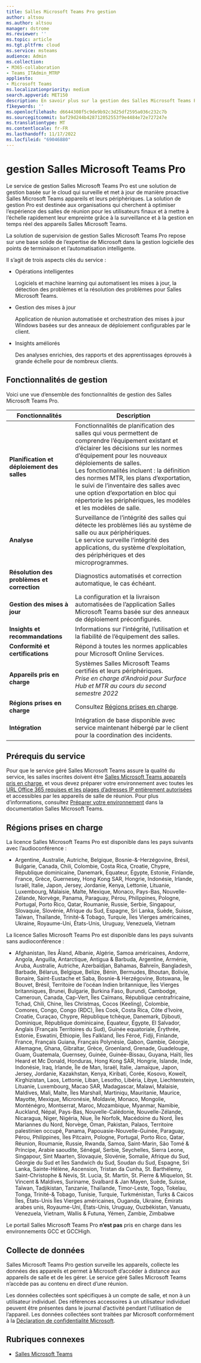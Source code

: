 ```yaml
---
title: Salles Microsoft Teams Pro gestion
author: altsou
ms.author: altsou
manager: dstrome
ms.reviewer: ''
ms.topic: article
ms.tgt.pltfrm: cloud
ms.service: msteams
audience: Admin
ms.collection:
- M365-collaboration
- Teams_ITAdmin_MTRP
appliesto:
- Microsoft Teams
ms.localizationpriority: medium
search.appverid: MET150
description: En savoir plus sur la gestion des Salles Microsoft Teams Pro.
f1keywords: ''
ms.openlocfilehash: d6644308f5c9de9b92c3d25df2595a036c232c7b
ms.sourcegitcommit: baf29d244b428712052553f9e4484e72e727247e
ms.translationtype: MT
ms.contentlocale: fr-FR
ms.lasthandoff: 11/17/2022
ms.locfileid: "69046880"
---
```

# <a name="microsoft-teams-rooms-pro-management"></a>gestion Salles Microsoft Teams Pro

Le service de gestion Salles Microsoft Teams Pro est une solution de gestion basée sur le cloud qui surveille et met à jour de manière proactive Salles Microsoft Teams appareils et leurs périphériques. La solution de gestion Pro est destinée aux organisations qui cherchent à optimiser l’expérience des salles de réunion pour les utilisateurs finaux et à mettre à l’échelle rapidement leur empreinte grâce à la surveillance et à la gestion en temps réel des appareils Salles Microsoft Teams. 

La solution de supervision de gestion Salles Microsoft Teams Pro repose sur une base solide de l’expertise de Microsoft dans la gestion logicielle des points de terminaison et l’automatisation intelligente. 


Il s’agit de trois aspects clés du service :  

- Opérations intelligentes  

   Logiciels et machine learning qui automatisent les mises à jour, la détection des problèmes et la résolution des problèmes pour Salles Microsoft Teams.  

- Gestion des mises à jour  

   Application de réunion automatisée et orchestration des mises à jour Windows basées sur des anneaux de déploiement configurables par le client.

- Insights améliorés  

   Des analyses enrichies, des rapports et des apprentissages éprouvés à grande échelle pour de nombreux clients.  


## <a name="management-capabilities"></a>Fonctionnalités de gestion

Voici une vue d’ensemble des fonctionnalités de gestion des Salles Microsoft Teams Pro.

|Fonctionnalités  |Description  |
|---------|---------|
|**Planification et déploiement des salles**   |Fonctionnalités de planification des salles qui vous permettent de comprendre l’équipement existant et d’éclairer les décisions sur les normes d’équipement pour les nouveaux déploiements de salles. <br> Les fonctionnalités incluent : la définition des normes MTR, les plans d’exportation, le suivi de l’inventaire des salles avec une option d’exportation en bloc qui répertorie les périphériques, les modèles et les modèles de salle.        |
|**Analyse**  |Surveillance de l’intégrité des salles qui détecte les problèmes liés au système de salle ou aux périphériques. <br> Le service surveille l’intégrité des applications, du système d’exploitation, des périphériques et des microprogrammes.         |
|**Résolution des problèmes et correction**  |Diagnostics automatisés et correction automatique, le cas échéant.         |
|**Gestion des mises à jour**    |La configuration et la livraison automatisées de l’application Salles Microsoft Teams basée sur des anneaux de déploiement préconfigurés.         |
|**Insights et recommandations**     |Informations sur l’intégrité, l’utilisation et la fiabilité de l’équipement des salles.         |
|**Conformité et certifications**   |Répond à toutes les normes applicables pour Microsoft Online Services.         |
|**Appareils pris en charge**    |Systèmes Salles Microsoft Teams certifiés et leurs périphériques.<br>*Prise en charge d’Android pour Surface Hub et MTR au cours du second semestre 2022*        |
|**Régions prises en charge**    |Consultez [Régions prises en charge](#supported-regions).        |
|**Intégration**    |Intégration de base disponible avec service maintenant hébergé par le client pour la coordination des incidents.         |

## <a name="service-prerequisites"></a>Prérequis du service

Pour que le service géré Salles Microsoft Teams assure la qualité du service, les salles inscrites doivent être [Salles Microsoft Teams appareils pris en charge](requirements.md#hardware-requirements), et vous devez préparer votre environnement avec toutes les [URL Office 365 requises et les plages d’adresses IP entièrement autorisées](/office365/enterprise/urls-and-ip-address-ranges) et accessibles par les appareils de salle de réunion. Pour plus d’informations, consultez [Préparer votre environnement](rooms-prep.md) dans la documentation Salles Microsoft Teams.

## <a name="supported-regions"></a>Régions prises en charge

La licence Salles Microsoft Teams Pro est disponible dans les pays suivants avec l’audioconférence :

- Argentine, Australie, Autriche, Belgique, Bosnie-&-Herzégovine, Brésil, Bulgarie, Canada, Chili, Colombie, Costa Rica, Croatie, Chypre, République dominicaine, Danemark, Équateur, Égypte, Estonie, Finlande, France, Grèce, Guernesey, Hong Kong SAR, Hongrie, Indonésie, Irlande, Israël, Italie, Japon, Jersey, Jordanie, Kenya, Lettonie, Lituanie, Luxembourg, Malaisie, Malte, Mexique, Monaco, Pays-Bas, Nouvelle-Zélande, Norvège, Panama, Paraguay, Pérou, Philippines,  Pologne, Portugal, Porto Rico, Qatar, Roumanie, Russie, Serbie, Singapour, Slovaquie, Slovénie, Afrique du Sud, Espagne, Sri Lanka, Suède, Suisse, Taïwan, Thaïlande, Trinité-& Tobago, Turquie, Îles Vierges américaines, Ukraine, Royaume-Uni, États-Unis, Uruguay, Venezuela, Vietnam

La licence Salles Microsoft Teams Pro est disponible dans les pays suivants sans audioconférence :

- Afghanistan, îles Åland, Albanie, Algérie, Samoa américaines, Andorre, Angola, Anguilla, Antarctique, Antigua & Barbuda, Argentine, Arménie, Aruba, Australie, Autriche, Azerbaïdjan, Bahamas, Bahreïn, Bangladesh, Barbade, Bélarus, Belgique, Belize, Bénin, Bermudes, Bhoutan, Bolivie, Bonaire, Saint-Eustache et Saba, Bosnie-& Herzégovine, Botswana, Île Bouvet, Brésil, Territoire de l’océan Indien britannique, Îles Vierges britanniques, Brunei, Bulgarie, Burkina Faso, Burundi, Cambodge,  Cameroun, Canada, Cap-Vert, Îles Caïmans, République centrafricaine, Tchad, Chili, Chine, Îles Christmas, Cocos (Keeling), Colombie, Comores, Congo, Congo (RDC), Îles Cook, Costa Rica, Côte d’Ivoire, Croatie, Curaçao, Chypre, République tchèque, Danemark, Djibouti, Dominique, République dominicaine, Équateur, Égypte, El Salvador, Anglais (Français Territoires du Sud), Guinée equatoriale, Érythrée, Estonie, Eswatini, Éthiopie, Îles Falkland, Îles Féroé, Fidji,  Finlande, France, Français Guiana, Français Polynésie, Gabon, Gambie, Géorgie, Allemagne, Ghana, Gibraltar, Grèce, Groenland, Grenade, Guadeloupe, Guam, Guatemala, Guernsey, Guinée, Guinée-Bissau, Guyana, Haïti, Îles Heard et Mc Donald, Honduras, Hong Kong SAR, Hongrie, Islande, Inde, Indonésie, Iraq, Irlande, Île de Man, Israël, Italie, Jamaïque, Japon, Jersey, Jordanie, Kazakhstan, Kenya, Kiribati, Corée, Kosovo,  Koweït, Kirghizistan, Laos, Lettonie, Liban, Lesotho, Libéria, Libye, Liechtenstein, Lituanie, Luxembourg, Macao SAR, Madagascar, Malawi, Malaisie, Maldives, Mali, Malte, Îles Marshall, Martiniqu, Mauritanie, Maurice, Mayotte, Mexique, Micronésie, Moldavie, Monaco, Mongolie, Monténégro, Montserrat, Maroc, Mozambique, Myanmar, Namibie, Auckland, Népal, Pays-Bas, Nouvelle-Calédonie, Nouvelle-Zélande, Nicaragua, Niger, Nigéria, Niue, Île Norfolk, Macédoine du Nord, Îles Mariannes du Nord, Norvège,  Oman, Pakistan, Palaos, Territoire palestinien occupé, Panama, Papouasie-Nouvelle-Guinée, Paraguay, Pérou, Philippines, Îles Pitcairn, Pologne, Portugal, Porto Rico, Qatar, Réunion, Roumanie, Russie, Rwanda, Samoa, Saint-Marin, São Tomé & Príncipe, Arabie saoudite, Sénégal, Serbie, Seychelles, Sierra Leone, Singapour, Sint Maarten, Slovaquie, Slovénie, Somalie, Afrique du Sud, Géorgie du Sud et îles Sandwich du Sud,  Soudan du Sud, Espagne, Sri Lanka, Sainte-Hélène, Ascension, Tristan da Cunha, St. Barthélemy, Saint-Christophe & Nevis, St. Lucia, St. Martin, St. Pierre & Miquelon, St. Vincent & Maldives, Suriname, Svalbard & Jan Mayen, Suède, Suisse, Taïwan, Tadjikistan, Tanzanie, Thaïlande, Timor-Leste, Togo, Tokelau, Tonga, Trinité-& Tobago, Tunisie, Turquie, Turkménistan, Turks & Caicos Îles, États-Unis  Îles Vierges américaines, Ouganda, Ukraine, Émirats arabes unis, Royaume-Uni, États-Unis, Uruguay, Ouzbékistan, Vanuatu, Venezuela, Vietnam, Wallis & Futuna, Yémen, Zambie, Zimbabwe

Le portail Salles Microsoft Teams Pro **n’est pas** pris en charge dans les environnements GCC et GCCHigh.

## <a name="data-collection"></a>Collecte de données

Salles Microsoft Teams Pro gestion surveille les appareils, collecte les données des appareils et permet à Microsoft d’accéder à distance aux appareils de salle et de les gérer. Le service géré Salles Microsoft Teams n’accède pas au contenu en direct d’une réunion.

Les données collectées sont spécifiques à un compte de salle, et non à un utilisateur individuel. Des références accessoires à un utilisateur individuel peuvent être présentes dans le journal d’activité pendant l’utilisation de l’appareil. Les données collectées sont traitées par Microsoft conformément à la [Déclaration de confidentialité Microsoft](https://aka.ms/privacy).  

## <a name="related-topics"></a>Rubriques connexes

- [Salles Microsoft Teams](https://rooms.microsoft.com)
